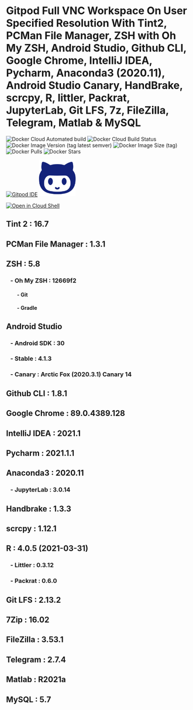 # Gitpod Full VNC Workspace On User Specified Resolution With Tint2, PCMan File Manager, ZSH with Oh My ZSH, Android Studio, Github CLI, Google Chrome, IntelliJ IDEA, Pycharm, Anaconda3 (2020.11), Android Studio Canary, HandBrake, scrcpy, R, littler, Packrat, JupyterLab, Git LFS, 7z, FileZilla, Telegram, Matlab & MySQL

![Docker Cloud Automated build](https://img.shields.io/docker/cloud/automated/baneeishaque/gp-vnc-pcman-zsh-as-gh-chrome-idea-pycharm-conda3-hb-scrcpy-r-jupyter-lfs-7z-zilla-gram-matlab-mysql)
![Docker Cloud Build Status](https://img.shields.io/docker/cloud/build/baneeishaque/gp-vnc-pcman-zsh-as-gh-chrome-idea-pycharm-conda3-hb-scrcpy-r-jupyter-lfs-7z-zilla-gram-matlab-mysql)
![Docker Image Version (tag latest semver)](https://img.shields.io/docker/v/baneeishaque/gp-vnc-pcman-zsh-as-gh-chrome-idea-pycharm-conda3-hb-scrcpy-r-jupyter-lfs-7z-zilla-gram-matlab-mysql/latest)
![Docker Image Size (tag)](https://img.shields.io/docker/image-size/baneeishaque/gp-vnc-pcman-zsh-as-gh-chrome-idea-pycharm-conda3-hb-scrcpy-r-jupyter-lfs-7z-zilla-gram-matlab-mysql/latest)
![Docker Pulls](https://img.shields.io/docker/pulls/baneeishaque/gp-vnc-pcman-zsh-as-gh-chrome-idea-pycharm-conda3-hb-scrcpy-r-jupyter-lfs-7z-zilla-gram-matlab-mysql)
![Docker Stars](https://img.shields.io/docker/stars/baneeishaque/gp-vnc-pcman-zsh-as-gh-chrome-idea-pycharm-conda3-hb-scrcpy-r-jupyter-lfs-7z-zilla-gram-matlab-mysql)

<a href="https://gitpod.io/#https://github.com/Baneeishaque/gp-vnc-pcman-zsh-as-gh-chrome-idea-pycharm-conda3-hb-scrcpy-r-jupyter-lfs-7z-zilla-gram-matlab-mysql"><img src="https://icons-for-free.com/iconfiles/png/512/gitpod-1324440164066425542.png" alt="Gitpod IDE" width="100" height="100"></a>
<a href="https://github1s.com/Baneeishaque/gp-vnc-pcman-zsh-as-gh-chrome-idea-pycharm-conda3-hb-scrcpy-r-jupyter-lfs-7z-zilla-gram-matlab-mysql"><img src="https://raw.githubusercontent.com/conwnet/github1s/master/resources/images/logo.svg" alt="Github1s Editor" width="100" height="100"></a>

[![Open in Cloud Shell](https://gstatic.com/cloudssh/images/open-btn.svg)](https://ssh.cloud.google.com/cloudshell/editor?cloudshell_git_repo=https://github.com/Baneeishaque/gp-vnc-pcman-zsh-as-gh-chrome-idea-pycharm-conda3-hb-scrcpy-r-jupyter-lfs-7z-zilla-gram-matlab-mysql)

## Tint 2 : 16.7
## PCMan File Manager : 1.3.1

## ZSH : 5.8
### &nbsp;&nbsp; - Oh My ZSH : 12669f2
#### &nbsp;&nbsp;&nbsp;&nbsp;&nbsp;&nbsp;&nbsp;&nbsp; - Git
#### &nbsp;&nbsp;&nbsp;&nbsp;&nbsp;&nbsp;&nbsp;&nbsp; - Gradle

## Android Studio
### &nbsp;&nbsp; - Android SDK : 30
### &nbsp;&nbsp; - Stable : 4.1.3
### &nbsp;&nbsp; - Canary : Arctic Fox (2020.3.1) Canary 14

## Github CLI : 1.8.1
## Google Chrome : 89.0.4389.128
## IntelliJ IDEA : 2021.1
## Pycharm : 2021.1.1

## Anaconda3 : 2020.11
### &nbsp;&nbsp; - JupyterLab : 3.0.14

## Handbrake : 1.3.3
## scrcpy : 1.12.1

## R : 4.0.5 (2021-03-31)
### &nbsp;&nbsp; - Littler : 0.3.12
### &nbsp;&nbsp; - Packrat : 0.6.0

## Git LFS : 2.13.2
## 7Zip : 16.02
## FileZilla : 3.53.1
## Telegram : 2.7.4
## Matlab : R2021a
## MySQL : 5.7

[//]: # "[![Gitpod ready-to-code](https://img.shields.io/badge/Gitpod-ready--to--code-blue?logo=gitpod)](https://gitpod.io/#https://github.com/Baneeishaque/gp-vnc-pcman-zsh-as-gh-chrome-idea-pycharm-conda3-hb-scrcpy-r-jupyter-lfs-7z-zilla-gram-matlab-mysql)"
